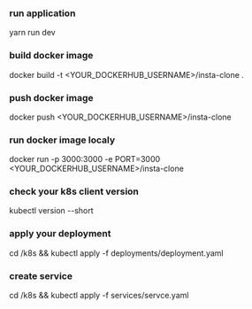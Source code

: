 ### run application

yarn run dev

### build docker image

docker build -t <YOUR_DOCKERHUB_USERNAME>/insta-clone .

### push docker image

docker push <YOUR_DOCKERHUB_USERNAME>/insta-clone

### run docker image localy

docker run -p 3000:3000 -e PORT=3000 <YOUR_DOCKERHUB_USERNAME>/insta-clone

### check your k8s client version

kubectl version --short

### apply your deployment

cd /k8s && kubectl apply -f deployments/deployment.yaml

### create service

cd /k8s && kubectl apply -f services/servce.yaml
